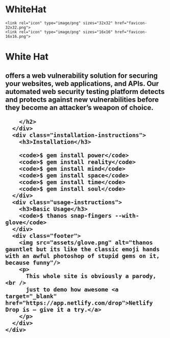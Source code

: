 # WhiteHat 
<html lang="en">
  <head>
    <meta charset="UTF-8" />
    <title>Thanos JS</title>
    <link href="styles.css" rel="stylesheet">
    <meta name="viewport" content="width=device-width, initial-scale=1.0">
    <meta name="description" content="A demo site to use with Netlify Drop">
    <meta name="keywords" content="Thanos, JavaScript, Paradoy, Netlify Drop">
    <meta name="author" content="Rafael Conde">

    <link rel="icon" type="image/png" sizes="32x32" href="favicon-32x32.png">
    <link rel="icon" type="image/png" sizes="16x16" href="favicon-16x16.png">
  </head>
  <style>
  @import url("https://rsms.me/inter/inter-ui.css");

body {
  position: relative;
  margin: 0;
  padding: 0;
  font-family: "Inter UI", sans-serif;
  text-align: center;
  color: white;
}

.titan-background {
  position: absolute;
  width: 100%;
  background-image: linear-gradient(-180deg, #000000 0%, #200835 100%);
  overflow: hidden;
  z-index: 1;
  /* Make the rubber band scroll not show empty white space */
  top: -10%;
  height: 120%;
  min-height: 120vh;
  margin-bottom: -20%;
}

.stars {
  position: absolute;
  top: 0;
  width: 300vw;
  height: 100vh;
  transform: translate(0%, 0%);
  background-size: contain;
  background-repeat: repeat;
  transform-origin: top left;
}

.stars-L {
  background-image: url("assets/stars-L.svg");
  background-size: 890px;
  height: 750px;
  animation: panning-stars 200s linear infinite alternate;
}

.stars-M {
  background-image: url("assets/stars-M.svg");
  height: 530px;
  animation: panning-stars 300s linear infinite alternate;
}

.stars-S {
  background-image: url("assets/stars-S.svg");
  height: 370px;
  animation: panning-stars 400s linear infinite alternate;
}

@keyframes panning-stars {
  from {
    transform: translate(-20%, 0%);
  }
  to {
    transform: translate(-80%, -40%);
  }
}

.marvellous-container {
  position: relative;
  z-index: 2;
  padding: 104px 0 24px 0;
  width: 95%;
  max-width: 600px;
  margin: auto;
}

h1 {
  display: block;
  font-size: 80px;
  margin: 0 0 24px 0;
}

@media (max-width: 500px) {
  h1 {
    font-size: 16vw;
  }
}

h2 {
  font-weight: 500;
  font-size: 24px;
}

h3 {
  font-weight: 300;
  font-size: 24px;
}

a {
  color: inherit;
  text-decoration: underline;
}

.title-marvel {
  font-weight: bolder;
  color: #020103;
  letter-spacing: -6.7px;
  text-transform: uppercase;
  padding: 0 16px;
  background: #9b00f5;
}

.title-studios {
  position: relative;
  display: inline-block;
  font-weight: bold;
  color: #9b00f5;
  letter-spacing: -4.5px;
  text-transform: uppercase;
  padding: 0 16px;
  border-color: #9b00f5;
  border-top: 8px solid;
  border-bottom: 8px solid;
  line-height: 1;
}

code {
  display: block;
  box-sizing: border-box;
  text-align: left;
  font-size: 18px;
  width: 100%;
  padding: 16px 24px;
  background: rgba(44, 37, 44, 0.8);
  border: 1px solid #7f797f;
  border-radius: 8px;
  margin-bottom: 16px;
}

.header {
  margin-bottom: 104px;
}

.installation-instructions,
.usage-instructions {
  margin-top: 64px;
}

.footer {
  margin-top: 224px;
}

.footer img {
  height: 104px;
  width: auto;
}

  </style>
  <body>
    <div class="titan-background">
      <span class="stars stars-L"></span>
      <span class="stars stars-M"></span>
      <span class="stars stars-S"></span>
    </div>
    <div class="marvellous-container">
      <div class="header">
        <h1><span class="title-marvel">White </span> <span class="title-studios">Hat</span></h1>
        <h2>
          offers a web vulnerability solution for securing your websites, web applications, and APIs. Our automated web security testing platform detects and protects against new vulnerabilities before they become an attacker’s weapon of choice.

<!DOCTYPE html>
        </h2>
      </div>
      <div class="installation-instructions">
        <h3>Installation</h3>
        
        <code>$ gem install power</code>
        <code>$ gem install reality</code>
        <code>$ gem install mind</code>
        <code>$ gem install space</code>
        <code>$ gem install time</code>
        <code>$ gem install soul</code>
      </div>
      <div class="usage-instructions">
        <h3>Basic Usage</h3>
        <code>$ thanos snap-fingers --with-glove</code>
      </div>
      <div class="footer">
        <img src="assets/glove.png" alt="thanos gauntlet but its like the classic emoji hands with an awful photoshop of stupid gems on it, because funny"/>
        <p>
          This whole site is obviously a parody, <br />
          just to demo how awesome <a target="_blank" href="https://app.netlify.com/drop">Netlify Drop is — give it a try.</a>
        </p>
      </div>
    </div>
  </body>
</html>

